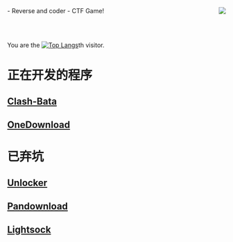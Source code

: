 <img align="right" src="https://github-readme-stats.vercel.app/api?username=Admirepowered&show_icons=true">
- Reverse and coder
- CTF Game!

<br/><br/>

You are the [![Top Langs](https://profile-counter.glitch.me/anthem-whisper/count.svg)](https://github.com/Admirepowered)th visitor.


# 正在开发的程序  
## [Clash-Bata](https://github.com/Admirepowered/Clash-For-E)  
## [OneDownload](https://github.com/Admirepowered/OneDownload)  
# 已弃坑  
## [Unlocker](https://github.com/Admirepowered/Pixiv-Steam-Wiki-Unlocker)  
## [Pandownload](https://github.com/Admirepowered/Fix-Pandownload-login)  
## [Lightsock](https://github.com/Admirepowered/lightsock)  
